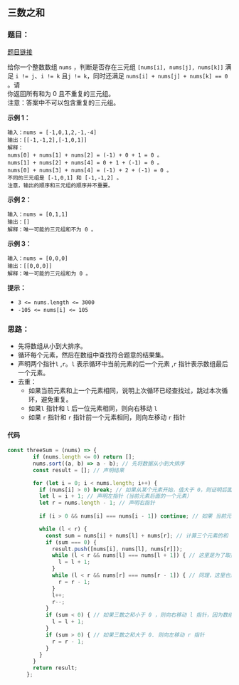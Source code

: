 ## 三数之和

### 题目：

[题目链接](https://leetcode.cn/problems/3sum/description/)

给你一个整数数组 `nums`  ，判断是否存在三元组 `[nums[i], nums[j], nums[k]]` 满足 `i != j`、`i != k`  且` j != k `，同时还满足 `nums[i] + nums[j] + nums[k] == 0`  。请  
你返回所有和为 0 且不重复的三元组。  
注意：答案中不可以包含重复的三元组。

**示例 1：**

```
输入：nums = [-1,0,1,2,-1,-4]
输出：[[-1,-1,2],[-1,0,1]]
解释：
nums[0] + nums[1] + nums[2] = (-1) + 0 + 1 = 0 。
nums[1] + nums[2] + nums[4] = 0 + 1 + (-1) = 0 。
nums[0] + nums[3] + nums[4] = (-1) + 2 + (-1) = 0 。
不同的三元组是 [-1,0,1] 和 [-1,-1,2] 。
注意，输出的顺序和三元组的顺序并不重要。
```

**示例 2：**

```
输入：nums = [0,1,1]
输出：[]
解释：唯一可能的三元组和不为 0 。
```

**示例 3：**

```
输入：nums = [0,0,0]
输出：[[0,0,0]]
解释：唯一可能的三元组和为 0 。
```

**提示：**

- `3 <= nums.length <= 3000`
- `-105 <= nums[i] <= 105`



### 思路：

- 先将数组从小到大排序。
- 循环每个元素，然后在数组中查找符合题意的结果集。
- 声明两个指针`l` ,`r`。`l` 表示循环中当前元素的后一个元素 ,`r` 指针表示数组最后一个元素。
- 去重：
  - 如果当前元素和上一个元素相同，说明上次循环已经查找过，跳过本次循环，避免重复。
  - 如果`l` 指针和 `l` 后一位元素相同，则向右移动 `l`
  - 如果 `r` 指针和 `r` 指针前一个元素相同，则向左移动 `r` 指针

#### 代码

```javascript
const threeSum = (nums) => {
        if (nums.length <= 0) return [];
        nums.sort((a, b) => a - b); // 先将数据从小到大排序
        const result = []; // 声明结果

        for (let i = 0; i < nums.length; i++) {
          if (nums[i] > 0) break; // 如果从某个元素开始，值大于 0，则证明后面的三个数之和不可能等于 0， 直接结束循环
          let l = i + 1; // 声明左指针（当前元素后面的一个元素）
          let r = nums.length - 1; // 声明右指针
          
          if (i > 0 && nums[i] === nums[i - 1]) continue; // 如果 当前元素和前一个元素相同，说明是相同的查找结果，直接跳过本次循环，进行下一次循环。

          while (l < r) {
            const sum = nums[i] + nums[l] + nums[r]; // 计算三个元素的和
            if (sum === 0) { 
              result.push([nums[i], nums[l], nums[r]]);
              while (l < r && nums[l] === nums[l + 1]) { // 这里是为了取掉重复的情况
                l = l + 1;
              }
              while (l < r && nums[r] === nums[r - 1]) { // 同理，这里也是为了取掉重复的情况
                r = r - 1;
              }
              l++;
              r--;
            }
            if (sum < 0) { // 如果三数之和小于 0 ，则向右移动 l 指针，因为数组左边的元素小
              l = l + 1;
            }
            if (sum > 0) { // 如果三数之和大于 0. 则向左移动 r 指针
              r = r - 1;
            }
          }
        }
        return result;
      };
```



